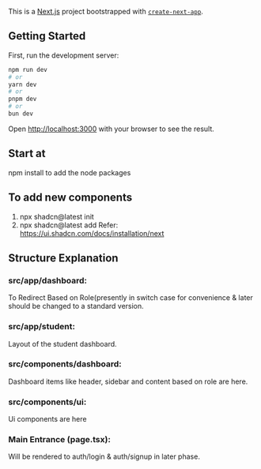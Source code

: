 This is a [Next.js](https://nextjs.org) project bootstrapped with [`create-next-app`](https://nextjs.org/docs/app/api-reference/cli/create-next-app).

## Getting Started

First, run the development server:

```bash
npm run dev
# or
yarn dev
# or
pnpm dev
# or
bun dev
```

Open [http://localhost:3000](http://localhost:3000) with your browser to see the result.

## Start at

npm install to add the node packages

## To add new components

1) npx shadcn@latest init
2) npx shadcn@latest add <Item Name>
Refer: https://ui.shadcn.com/docs/installation/next

## Structure Explanation
### src/app/dashboard: 
To Redirect Based on Role(presently in switch case for convenience & later should be changed to a standard version.

### src/app/student: 
Layout of the student dashboard.

### src/components/dashboard: 
Dashboard items like header, sidebar and content based on role are here.

### src/components/ui: 
Ui components are here

### Main Entrance (page.tsx): 
Will be rendered to auth/login & auth/signup in later phase.

